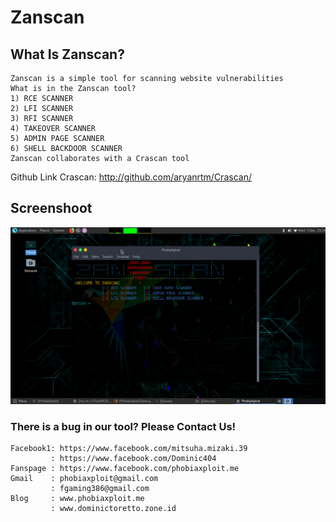 # Zanscan

## What Is Zanscan?

```
Zanscan is a simple tool for scanning website vulnerabilities
What is in the Zanscan tool?
1) RCE SCANNER
2) LFI SCANNER
3) RFI SCANNER
4) TAKEOVER SCANNER
5) ADMIN PAGE SCANNER
6) SHELL BACKDOOR SCANNER
Zanscan collaborates with a Crascan tool
```
Github Link Crascan: <a href="http://github.com/aryanrtm/Crascan">http://github.com/aryanrtm/Crascan/</a>

## Screenshoot
<img src="Screenshot at 2018-12-05 23-24-31.png">

### There is a bug in our tool? Please Contact Us!
```
Facebook1: https://www.facebook.com/mitsuha.mizaki.39
         : https://www.facebook.com/Dominic404
Fanspage : https://www.facebook.com/phobiaxploit.me
Gmail    : phobiaxploit@gmail.com 
         : fgaming386@gmail.com
Blog     : www.phobiaxploit.me
         : www.dominictoretto.zone.id
```         
